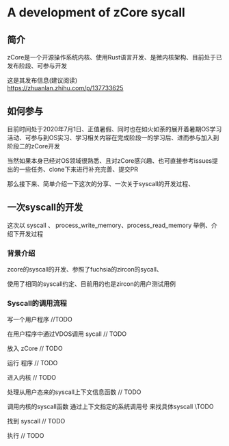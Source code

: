 # A development of zCore sycall

## 简介

zCore是一个开源操作系统内核、使用Rust语言开发、是微内核架构、目前处于已发布阶段、可参与开发

这是其发布信息(建议阅读)  
https://zhuanlan.zhihu.com/p/137733625 

## 如何参与

目前时间处于2020年7月1日、正值暑假、同时也在如火如荼的展开着暑期OS学习活动、可参与到OS实习、学习相关内容在完成阶段一的学习后、进而参与加入到阶段二的zCore开发

当然如果本身已经对OS领域很熟悉、且对zCore感兴趣、也可直接参考issues提出的一些任务、clone下来进行补充完善、提交PR

那么接下来、简单介绍一下这次的分享、一次关于syscall的开发过程、

## 一次syscall的开发

这次以 syscall 、 process_write_memory、process_read_memory 举例、介绍下开发过程

### 背景介绍

zcore的syscall的开发、参照了fuchsia的zircon的sycall、

使用了相同的syscall约定、目前用的也是zircon的用户测试用例

### Syscall的调用流程

写一个用户程序  //TODO

在用户程序中通过VDOS调用 sycall // TODO 

放入 zCore    // TODO

运行 程序 // TODO

进入内核 // TODO

处理从用户态来的syscall上下文信息函数  // TODO

调用内核的syscall函数 通过上下文指定的系统调用号 来找具体syscall \\TODO

找到 syscall // TODO

执行 // TODO

